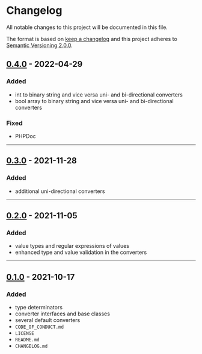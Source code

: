 # Changelog

All notable changes to this project will be documented in this file.

The format is based on [keep a changelog][xtlink-keep-a-changelog]
and this project adheres to [Semantic Versioning 2.0.0][xtlink-semantic-versioning].

## [0.4.0] - 2022-04-29

### Added

* int to binary string and vice versa uni- and bi-directional converters
* bool array to binary string and vice versa uni- and bi-directional converters

### Fixed

* PHPDoc

[0.4.0]: https://github.com/codekandis/converters/compare/0.3.0..0.4.0

---
## [0.3.0] - 2021-11-28

### Added

* additional uni-directional converters 

[0.3.0]: https://github.com/codekandis/converters/compare/0.2.0..0.3.0

---
## [0.2.0] - 2021-11-05

### Added

* value types and regular expressions of values
* enhanced type and value validation in the converters 

[0.2.0]: https://github.com/codekandis/converters/compare/0.1.0..0.2.0

---
## [0.1.0] - 2021-10-17

### Added

* type determinators
* converter interfaces and base classes
* several default converters
* `CODE_OF_CONDUCT.md`
* `LICENSE`
* `README.md`
* `CHANGELOG.md`

[0.1.0]: https://github.com/codekandis/converters/tree/0.1.0



[xtlink-keep-a-changelog]: http://keepachangelog.com/en/1.0.0/
[xtlink-semantic-versioning]: http://semver.org/spec/v2.0.0.html
